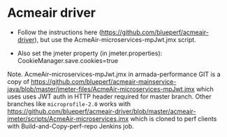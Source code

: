 # Acmeair driver

- Follow the instructions here (https://github.com/blueperf/acmeair-driver), but use the AcmeAir-microservices-mpJwt.jmx script.

- Also set the jmeter property (in jmeter.properties): CookieManager.save.cookies=true

Note.  AcmeAir-microservices-mpJwt.jmx in armada-performance GIT is a copy of https://github.com/blueperf/acmeair-mainservice-java/blob/master/jmeter-files/AcmeAir-microservices-mpJwt.jmx which uses uses JWT auth in HTTP header required for master branch.  Other branches like `microprofile-2.0` works with https://github.com/blueperf/acmeair-driver/blob/master/acmeair-jmeter/scripts/AcmeAir-microservices.jmx which is cloned to perf clients with Build-and-Copy-perf-repo Jenkins job.
